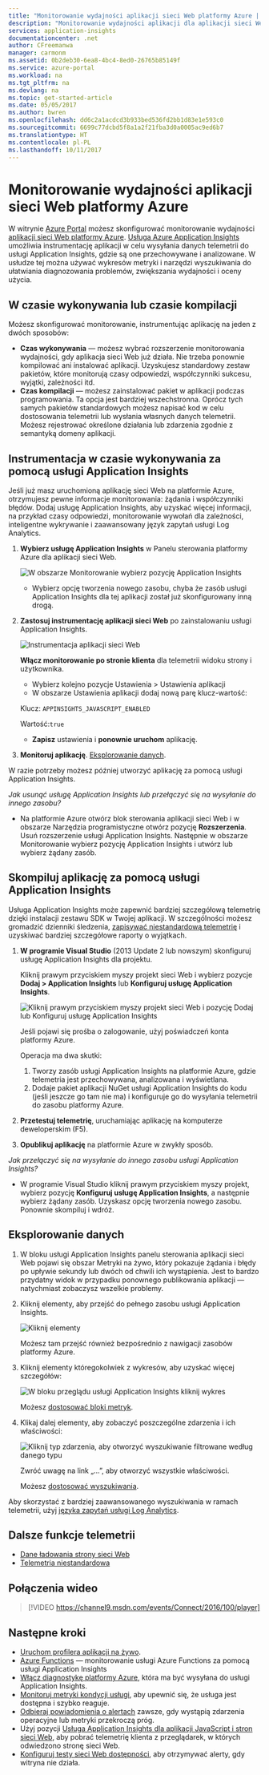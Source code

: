 ```yaml
---
title: "Monitorowanie wydajności aplikacji sieci Web platformy Azure | Microsoft Docs"
description: "Monitorowanie wydajności aplikacji dla aplikacji sieci Web platformy Azure. Udostępnianie wykresów czasu ładowania i odpowiedzi oraz informacji o zależnościach oraz ustawianie alertów dotyczących wydajności."
services: application-insights
documentationcenter: .net
author: CFreemanwa
manager: carmonm
ms.assetid: 0b2deb30-6ea8-4bc4-8ed0-26765b85149f
ms.service: azure-portal
ms.workload: na
ms.tgt_pltfrm: na
ms.devlang: na
ms.topic: get-started-article
ms.date: 05/05/2017
ms.author: bwren
ms.openlocfilehash: dd6c2a1acdcd3b933bed536fd2bb1d83e1e593c0
ms.sourcegitcommit: 6699c77dcbd5f8a1a2f21fba3d0a0005ac9ed6b7
ms.translationtype: HT
ms.contentlocale: pl-PL
ms.lasthandoff: 10/11/2017
---
```

# <a name="monitor-azure-web-app-performance"></a>Monitorowanie wydajności aplikacji sieci Web platformy Azure
W witrynie [Azure Portal](https://portal.azure.com) możesz skonfigurować monitorowanie wydajności [aplikacji sieci Web platformy Azure](../app-service/app-service-web-overview.md). [Usługa Azure Application Insights](app-insights-overview.md) umożliwia instrumentację aplikacji w celu wysyłania danych telemetrii do usługi Application Insights, gdzie są one przechowywane i analizowane. W usłudze tej można używać wykresów metryki i narzędzi wyszukiwania do ułatwiania diagnozowania problemów, zwiększania wydajności i oceny użycia.

## <a name="run-time-or-build-time"></a>W czasie wykonywania lub czasie kompilacji
Możesz skonfigurować monitorowanie, instrumentując aplikację na jeden z dwóch sposobów:

* **Czas wykonywania** — możesz wybrać rozszerzenie monitorowania wydajności, gdy aplikacja sieci Web już działa. Nie trzeba ponownie kompilować ani instalować aplikacji. Uzyskujesz standardowy zestaw pakietów, które monitorują czasy odpowiedzi, współczynniki sukcesu, wyjątki, zależności itd. 
* **Czas kompilacji** — możesz zainstalować pakiet w aplikacji podczas programowania. Ta opcja jest bardziej wszechstronna. Oprócz tych samych pakietów standardowych możesz napisać kod w celu dostosowania telemetrii lub wysłania własnych danych telemetrii. Możesz rejestrować określone działania lub zdarzenia zgodnie z semantyką domeny aplikacji. 

## <a name="run-time-instrumentation-with-application-insights"></a>Instrumentacja w czasie wykonywania za pomocą usługi Application Insights
Jeśli już masz uruchomioną aplikację sieci Web na platformie Azure, otrzymujesz pewne informacje monitorowania: żądania i współczynniki błędów. Dodaj usługę Application Insights, aby uzyskać więcej informacji, na przykład czasy odpowiedzi, monitorowanie wywołań dla zależności, inteligentne wykrywanie i zaawansowany język zapytań usługi Log Analytics. 

1. **Wybierz usługę Application Insights** w Panelu sterowania platformy Azure dla aplikacji sieci Web.
   
    ![W obszarze Monitorowanie wybierz pozycję Application Insights](./media/app-insights-azure-web-apps/05-extend.png)
   
   * Wybierz opcję tworzenia nowego zasobu, chyba że zasób usługi Application Insights dla tej aplikacji został już skonfigurowany inną drogą.
2. **Zastosuj instrumentację aplikacji sieci Web** po zainstalowaniu usługi Application Insights. 
   
    ![Instrumentacja aplikacji sieci Web](./media/app-insights-azure-web-apps/restart-web-app-for-insights.png)

   **Włącz monitorowanie po stronie klienta** dla telemetrii widoku strony i użytkownika.

   * Wybierz kolejno pozycje Ustawienia > Ustawienia aplikacji
   * W obszarze Ustawienia aplikacji dodaj nową parę klucz-wartość: 
   
    Klucz: `APPINSIGHTS_JAVASCRIPT_ENABLED` 
    
    Wartość:`true`
   * **Zapisz** ustawienia i **ponownie uruchom** aplikację.
3. **Monitoruj aplikację**.  [Eksplorowanie danych](#explore-the-data).

W razie potrzeby możesz później utworzyć aplikację za pomocą usługi Application Insights.

*Jak usunąć usługę Application Insights lub przełączyć się na wysyłanie do innego zasobu?*

* Na platformie Azure otwórz blok sterowania aplikacji sieci Web i w obszarze Narzędzia programistyczne otwórz pozycję **Rozszerzenia**. Usuń rozszerzenie usługi Application Insights. Następnie w obszarze Monitorowanie wybierz pozycję Application Insights i utwórz lub wybierz żądany zasób.

## <a name="build-the-app-with-application-insights"></a>Skompiluj aplikację za pomocą usługi Application Insights
Usługa Application Insights może zapewnić bardziej szczegółową telemetrię dzięki instalacji zestawu SDK w Twojej aplikacji. W szczególności możesz gromadzić dzienniki śledzenia, [zapisywać niestandardową telemetrię](app-insights-api-custom-events-metrics.md) i uzyskiwać bardziej szczegółowe raporty o wyjątkach.

1. **W programie Visual Studio** (2013 Update 2 lub nowszym) skonfiguruj usługę Application Insights dla projektu.

    Kliknij prawym przyciskiem myszy projekt sieci Web i wybierz pozycje **Dodaj > Application Insights** lub **Konfiguruj usługę Application Insights**.
   
    ![Kliknij prawym przyciskiem myszy projekt sieci Web i pozycję Dodaj lub Konfiguruj usługę Application Insights](./media/app-insights-azure-web-apps/03-add.png)
   
    Jeśli pojawi się prośba o zalogowanie, użyj poświadczeń konta platformy Azure.
   
    Operacja ma dwa skutki:
   
   1. Tworzy zasób usługi Application Insights na platformie Azure, gdzie telemetria jest przechowywana, analizowana i wyświetlana.
   2. Dodaje pakiet aplikacji NuGet usługi Application Insights do kodu (jeśli jeszcze go tam nie ma) i konfiguruje go do wysyłania telemetrii do zasobu platformy Azure.
2. **Przetestuj telemetrię**, uruchamiając aplikację na komputerze deweloperskim (F5).
3. **Opublikuj aplikację** na platformie Azure w zwykły sposób. 

*Jak przełączyć się na wysyłanie do innego zasobu usługi Application Insights?*

* W programie Visual Studio kliknij prawym przyciskiem myszy projekt, wybierz pozycję **Konfiguruj usługę Application Insights**, a następnie wybierz żądany zasób. Uzyskasz opcję tworzenia nowego zasobu. Ponownie skompiluj i wdróż.

## <a name="explore-the-data"></a>Eksplorowanie danych
1. W bloku usługi Application Insights panelu sterowania aplikacji sieci Web pojawi się obszar Metryki na żywo, który pokazuje żądania i błędy po upływie sekundy lub dwóch od chwili ich wystąpienia. Jest to bardzo przydatny widok w przypadku ponownego publikowania aplikacji — natychmiast zobaczysz wszelkie problemy.
2. Kliknij elementy, aby przejść do pełnego zasobu usługi Application Insights.

    ![Kliknij elementy](./media/app-insights-azure-web-apps/view-in-application-insights.png)

    Możesz tam przejść również bezpośrednio z nawigacji zasobów platformy Azure.

1. Kliknij elementy któregokolwiek z wykresów, aby uzyskać więcej szczegółów:
   
    ![W bloku przeglądu usługi Application Insights kliknij wykres](./media/app-insights-azure-web-apps/07-dependency.png)
   
    Możesz [dostosować bloki metryk](app-insights-metrics-explorer.md).
2. Klikaj dalej elementy, aby zobaczyć poszczególne zdarzenia i ich właściwości:
   
    ![Kliknij typ zdarzenia, aby otworzyć wyszukiwanie filtrowane według danego typu](./media/app-insights-azure-web-apps/08-requests.png)
   
    Zwróć uwagę na link „...”, aby otworzyć wszystkie właściwości.
   
    Możesz [dostosować wyszukiwania](app-insights-diagnostic-search.md).

Aby skorzystać z bardziej zaawansowanego wyszukiwania w ramach telemetrii, użyj [języka zapytań usługi Log Analytics](app-insights-analytics-tour.md).

## <a name="more-telemetry"></a>Dalsze funkcje telemetrii

* [Dane ładowania strony sieci Web](app-insights-javascript.md)
* [Telemetria niestandardowa](app-insights-api-custom-events-metrics.md)

## <a name="video"></a>Połączenia wideo

> [!VIDEO https://channel9.msdn.com/events/Connect/2016/100/player]

## <a name="next-steps"></a>Następne kroki
* [Uruchom profilera aplikacji na żywo](app-insights-profiler.md).
* [Azure Functions](https://github.com/christopheranderson/azure-functions-app-insights-sample) — monitorowanie usługi Azure Functions za pomocą usługi Application Insights
* [Włącz diagnostykę platformy Azure](app-insights-azure-diagnostics.md), która ma być wysyłana do usługi Application Insights.
* [Monitoruj metryki kondycji usługi](../monitoring-and-diagnostics/insights-how-to-customize-monitoring.md), aby upewnić się, że usługa jest dostępna i szybko reaguje.
* [Odbieraj powiadomienia o alertach](../monitoring-and-diagnostics/insights-receive-alert-notifications.md) zawsze, gdy wystąpią zdarzenia operacyjne lub metryki przekroczą próg.
* Użyj pozycji [Usługa Application Insights dla aplikacji JavaScript i stron sieci Web](app-insights-javascript.md), aby pobrać telemetrię klienta z przeglądarek, w których odwiedzono stronę sieci Web.
* [Konfiguruj testy sieci Web dostępności](app-insights-monitor-web-app-availability.md), aby otrzymywać alerty, gdy witryna nie działa.

